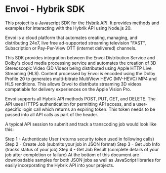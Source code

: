 # Envoi - Hybrik SDK

This project is a Javascript SDK for the [Hybrik API](https://docs.hybrik.com/api/v1/HybrikAPI.html?#getting-started). 
It provides methods and examples for interacting with the Hybrik API using Node.js 20.

Envoi is a cloud platform that automates creating, managing, and distributing 24x7, live free ad-supported streaming television "FAST", Subscription or Pay-Per-View OTT (internet delivered) channels. 

This SDK provides integration between the Envoi Distribution Service and Dolby's cloud media processing service and automates the creation of 3D Stereoscopic Video (3D Video) being distributed using Apple HTTP Live Streaming (HLS). Content processed by Envoi is encoded using the Dolby Profile 20 to generates multi-bitrate MultiView HEVC (MV-HEVC) MP4 and HLS renditions. This allows Envoi to distribute streaming 3D videos compatiable for delivery experiences on the Apple Vision Pro. 

Envoi supports all Hybrik API methods POST, PUT, GET, and DELETE. The API uses HTTPS authentication for permitting API access, and a user-specific login call which returns an expiring token. This token needs to be passed into all API calls as part of the header.

A typical API session to submit and track a transcoding job would look like this:

Step 1 - Authenticate User (returns security token used in following calls)
Step 2 - Create Job (submits your job in JSON format)
Step 3 - Get Job Info (tracks status of your job)
Step 4 - Get Job Result (complete details of your job after completion or failure)
At the bottom of this document are downloadable samples for both JSON jobs as well as JavaScript libraries for easily incorporating the Hybrik API into your projects.

